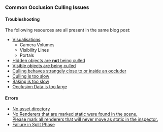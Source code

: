 ### Common Occlusion Culling Issues

#### Troubleshooting
The following resources are all present in the same blog post:  
- [Visualisations](https://blog.unity.com/technology/occlusion-culling-in-unity-4-3-troubleshooting)  
  - Camera Volumes  
  - Visibility Lines  
  - Portals  
- [Hidden objects are **not** being culled](https://blog.unity.com/technology/occlusion-culling-in-unity-4-3-troubleshooting)  
- [Visible objects are being culled](https://blog.unity.com/technology/occlusion-culling-in-unity-4-3-troubleshooting)  
- [Culling behaves strangely close to or inside an occluder](https://blog.unity.com/technology/occlusion-culling-in-unity-4-3-troubleshooting)  
- [Culling is too slow](https://blog.unity.com/technology/occlusion-culling-in-unity-4-3-troubleshooting)  
- [Baking is too slow](https://blog.unity.com/technology/occlusion-culling-in-unity-4-3-troubleshooting) 
- [Occlusion Data is too large](https://blog.unity.com/technology/occlusion-culling-in-unity-4-3-troubleshooting)  

#### Errors
- [No asset directory](No%20Asset%20Directory.md)  
- [No Renderers that are marked static were found in the scene.  
Please mark all renderers that will never move as static in the inspector.](Occlusion%20Setup.md)
- [Failure in Split Phase](Failure%20in%20Split%20Phase.md)